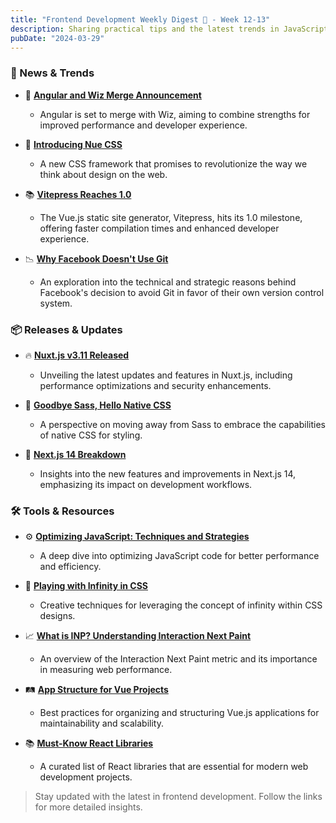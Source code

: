 ```yaml
---
title: "Frontend Development Weekly Digest 🌸 - Week 12-13"
description: Sharing practical tips and the latest trends in JavaScript
pubDate: "2024-03-29"
---
```


### 🌟 News & Trends

- 🔄 **[Angular and Wiz Merge Announcement](https://rubenperegrina.com/angular-will-be-merged-with-wiz)**

  - Angular is set to merge with Wiz, aiming to combine strengths for improved performance and developer experience.

- 🌱 **[Introducing Nue CSS](https://nuejs.org/blog/introducing-nue-css/)**

  - A new CSS framework that promises to revolutionize the way we think about design on the web.

- 📚 **[Vitepress Reaches 1.0](https://blog.vuejs.org/posts/vitepress-1.0)**

  - The Vue.js static site generator, Vitepress, hits its 1.0 milestone, offering faster compilation times and enhanced developer experience.

- 📉 **[Why Facebook Doesn't Use Git](https://graphite.dev/blog/why-facebook-doesnt-use-git)**
  - An exploration into the technical and strategic reasons behind Facebook's decision to avoid Git in favor of their own version control system.

### 📦 Releases & Updates

- 🔥 **[Nuxt.js v3.11 Released](https://nuxt.com/blog/v3-11)**

  - Unveiling the latest updates and features in Nuxt.js, including performance optimizations and security enhancements.

- 🎨 **[Goodbye Sass, Hello Native CSS](https://dev.to/karsten_biedermann/goodbye-sass-welcome-back-native-css-cf)**

  - A perspective on moving away from Sass to embrace the capabilities of native CSS for styling.

- 🚀 **[Next.js 14 Breakdown](https://focusreactive.com/breaking-down-next-js-14)**
  - Insights into the new features and improvements in Next.js 14, emphasizing its impact on development workflows.

### 🛠 Tools & Resources

- ⚙️ **[Optimizing JavaScript: Techniques and Strategies](https://romgrk.com/posts/optimizing-javascript)**

  - A deep dive into optimizing JavaScript code for better performance and efficiency.

- 🎢 **[Playing with Infinity in CSS](https://codersblock.com/blog/playing-with-infinity-in-css/)**

  - Creative techniques for leveraging the concept of infinity within CSS designs.

- 📈 **[What is INP? Understanding Interaction Next Paint](https://blog.sentry.io/what-is-inp/)**

  - An overview of the Interaction Next Paint metric and its importance in measuring web performance.

- 🛤 **[App Structure for Vue Projects](https://dev.to/jesusantguerrero/app-structure-for-vue-projects-2pbf)**

  - Best practices for organizing and structuring Vue.js applications for maintainability and scalability.

- 📚 **[Must-Know React Libraries](https://dev.to/copilotkit/libraries-you-should-know-if-you-build-with-react-1807)**
  - A curated list of React libraries that are essential for modern web development projects.

> Stay updated with the latest in frontend development. Follow the links for more detailed insights.
